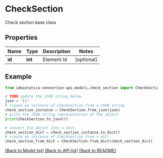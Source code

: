 # CheckSection

Check section base class

## Properties

Name | Type | Description | Notes
------------ | ------------- | ------------- | -------------
**id** | **int** | Element Id | [optional] 

## Example

```python
from ideastatica-connection-api.models.check_section import CheckSection

# TODO update the JSON string below
json = "{}"
# create an instance of CheckSection from a JSON string
check_section_instance = CheckSection.from_json(json)
# print the JSON string representation of the object
print(CheckSection.to_json())

# convert the object into a dict
check_section_dict = check_section_instance.to_dict()
# create an instance of CheckSection from a dict
check_section_from_dict = CheckSection.from_dict(check_section_dict)
```
[[Back to Model list]](../README.md#documentation-for-models) [[Back to API list]](../README.md#documentation-for-api-endpoints) [[Back to README]](../README.md)


